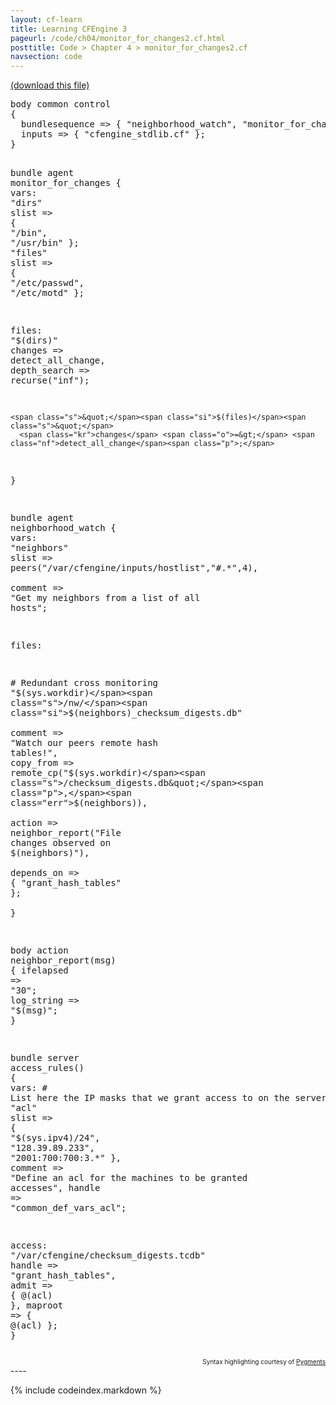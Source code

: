 ```yaml
---
layout: cf-learn
title: Learning CFEngine 3
pageurl: /code/ch04/monitor_for_changes2.cf.html
posttitle: Code > Chapter 4 > monitor_for_changes2.cf
navsection: code
---
```


[(download this file)](https://raw.github.com/zzamboni/cf-learn.info/master/src/ch04/monitor_for_changes2.cf)

<div class="highlight"><pre><span class="k">body</span> <span class="k">common</span> <span class="k">control</span>
<span class="p">{</span>
  <span class="kr">bundlesequence</span> <span class="o">=&gt;</span> <span class="p">{</span> <span class="s">&quot;neighborhood_watch&quot;</span><span class="p">,</span> <span class="s">&quot;monitor_for_changes&quot;</span> <span class="p">};</span>
  <span class="kr">inputs</span> <span class="o">=&gt;</span> <span class="p">{</span> <span class="s">&quot;cfengine_stdlib.cf&quot;</span> <span class="p">};</span>
<span class="p">}</span>

<span class="k">bundle</span> <span class="k">agent</span> <span class="nf">monitor_for_changes</span>
<span class="p">{</span>
  <span class="kd">vars</span><span class="p">:</span>
    <span class="p">&quot;</span><span class="nv">dirs</span><span class="p">&quot;</span> <span class="kt">slist</span> <span class="o">=&gt;</span> <span class="p">{</span> <span class="s">&quot;/bin&quot;</span><span class="p">,</span> <span class="s">&quot;/usr/bin&quot;</span> <span class="p">};</span>
    <span class="p">&quot;</span><span class="nv">files</span><span class="p">&quot;</span> <span class="kt">slist</span> <span class="o">=&gt;</span> <span class="p">{</span> <span class="s">&quot;/etc/passwd&quot;</span><span class="p">,</span> <span class="s">&quot;/etc/motd&quot;</span> <span class="p">};</span>

  <span class="kd">files</span><span class="p">:</span>
    <span class="s">&quot;</span><span class="si">$(dirs)</span><span class="s">&quot;</span>
      <span class="kr">changes</span> <span class="o">=&gt;</span> <span class="nf">detect_all_change</span><span class="p">,</span>
      <span class="kr">depth_search</span> <span class="o">=&gt;</span> <span class="nf">recurse</span><span class="p">(</span><span class="s">&quot;inf&quot;</span><span class="p">);</span>

    <span class="s">&quot;</span><span class="si">$(files)</span><span class="s">&quot;</span>
      <span class="kr">changes</span> <span class="o">=&gt;</span> <span class="nf">detect_all_change</span><span class="p">;</span>
<span class="p">}</span>

<span class="k">bundle</span> <span class="k">agent</span> <span class="nf">neighborhood_watch</span>
<span class="p">{</span>
<span class="kd">vars</span><span class="p">:</span>
  <span class="p">&quot;</span><span class="nv">neighbors</span><span class="p">&quot;</span> <span class="kt">slist</span> <span class="o">=&gt;</span> <span class="nf">peers</span><span class="p">(</span><span class="s">&quot;/var/cfengine/inputs/hostlist&quot;</span><span class="p">,</span><span class="s">&quot;#.*&quot;</span><span class="p">,</span><span class="mi">4</span><span class="p">),</span>   
                       <span class="kr">comment</span> <span class="o">=&gt;</span> <span class="s">&quot;Get my neighbors from a list of all hosts&quot;</span><span class="p">;</span>

<span class="kd">files</span><span class="p">:</span>

  <span class="c"># Redundant cross monitoring</span>
  <span class="s">&quot;</span><span class="si">$(sys.workdir)</span><span class="s">/nw/</span><span class="si">$(neighbors)</span><span class="s">_checksum_digests.db&quot;</span>   
    <span class="kr">comment</span> <span class="o">=&gt;</span> <span class="s">&quot;Watch our peers remote hash tables!&quot;</span><span class="p">,</span>
    <span class="kr">copy_from</span> <span class="o">=&gt;</span> <span class="nf">remote_cp</span><span class="p">(</span><span class="s">&quot;</span><span class="si">$(sys.workdir)</span><span class="s">/checksum_digests.db&quot;</span><span class="p">,</span><span class="err">$</span><span class="p">(</span><span class="nf">neighbors</span><span class="p">)),</span>   
    <span class="kr">action</span> <span class="o">=&gt;</span> <span class="nf">neighbor_report</span><span class="p">(</span><span class="s">&quot;File changes observed on </span><span class="si">$(neighbors)</span><span class="s">&quot;</span><span class="p">),</span>   
    <span class="kr">depends_on</span> <span class="o">=&gt;</span> <span class="p">{</span> <span class="s">&quot;grant_hash_tables&quot;</span> <span class="p">};</span>   
<span class="p">}</span>

<span class="k">body</span> <span class="k">action</span> <span class="nf">neighbor_report</span><span class="p">(</span><span class="nv">msg</span><span class="p">)</span>
<span class="p">{</span>
  <span class="kr">ifelapsed</span> <span class="o">=&gt;</span> <span class="s">&quot;30&quot;</span><span class="p">;</span>
  <span class="kr">log_string</span> <span class="o">=&gt;</span> <span class="s">&quot;</span><span class="si">$(msg)</span><span class="s">&quot;</span><span class="p">;</span>
<span class="p">}</span>

<span class="k">bundle</span> <span class="k">server</span> <span class="nf">access_rules</span><span class="p">()</span>
<span class="p">{</span>
<span class="kd">vars</span><span class="p">:</span>
  <span class="c"># List here the IP masks that we grant access to on the server</span>
  <span class="p">&quot;</span><span class="nv">acl</span><span class="p">&quot;</span> <span class="kt">slist</span> <span class="o">=&gt;</span> <span class="p">{</span> 
                  <span class="s">&quot;</span><span class="si">$(sys.ipv4)</span><span class="s">/24&quot;</span><span class="p">,</span>
                  <span class="s">&quot;128.39.89.233&quot;</span><span class="p">,</span> 
                  <span class="s">&quot;2001:700:700:3.*&quot;</span>
                 <span class="p">},</span>
        <span class="kr">comment</span> <span class="o">=&gt;</span> <span class="s">&quot;Define an acl for the machines to be granted accesses&quot;</span><span class="p">,</span>
        <span class="kr">handle</span> <span class="o">=&gt;</span> <span class="s">&quot;common_def_vars_acl&quot;</span><span class="p">;</span> 

<span class="kd">access</span><span class="p">:</span>
  <span class="s">&quot;/var/cfengine/checksum_digests.tcdb&quot;</span>
    <span class="kr">handle</span> <span class="o">=&gt;</span> <span class="s">&quot;grant_hash_tables&quot;</span><span class="p">,</span>
    <span class="kr">admit</span>   <span class="o">=&gt;</span> <span class="p">{</span> <span class="nv">@(acl)</span> <span class="p">},</span>
    <span class="kr">maproot</span> <span class="o">=&gt;</span> <span class="p">{</span> <span class="nv">@(acl)</span> <span class="p">};</span>
 <span class="p">}</span>
</pre></div>

<div align="right"><font size="-2">Syntax highlighting courtesy of <a href="http://blog.zzamboni.org/cfengine3-lexer-for-pygments">Pygments</a></font></div>
----

{% include codeindex.markdown %}
